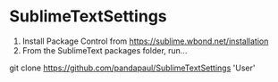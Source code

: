 SublimeTextSettings
===================
1. Install Package Control from https://sublime.wbond.net/installation
2. From the SublimeText packages folder, run...
  
  git clone https://github.com/pandapaul/SublimeTextSettings 'User'
